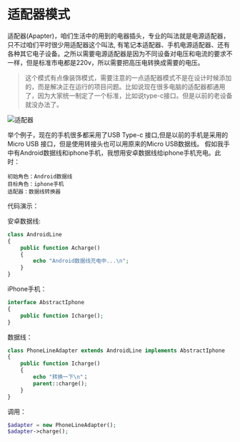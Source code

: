 # 适配器模式

适配器(Apapter)，咱们生活中的用到的电器插头，专业的叫法就是电源适配器，只不过咱们平时很少用适配器这个叫法, 有笔记本适配器、手机电源适配器、还有各种其它电子设备。之所以需要电源适配器是因为不同设备对电压和电流的要求不一样，但是标准市电都是220v，所以需要把高压电转换成需要的电压。

>这个模式有点像装饰模式，需要注意的一点适配器模式不是在设计时候添加的，而是解决正在运行的项目问题。比如说现在很多电脑的适配器都通用了，因为大家统一制定了一个标准，比如说type-c接口。但是以前的老设备就没办法了。

![适配器](https://segmentfault.com/img/remote/1460000013773250)

举个例子，现在的手机很多都采用了USB Type-c 接口,但是以前的手机是采用的 Micro USB 接口，但是使用转接头也可以用原来的Micro USB数据线。
假如我手中有Android数据线和iphone手机，我想用安卓数据线给iphone手机充电。此时：

```shell
初始角色：Android数据线
目标角色：iphone手机
适配器：数据线转换器
```

代码演示：

安卓数据线:

```php
class AndroidLine
{
    public function Acharge()
    {
        echo "Android数据线充电中...\n";
    }
}
```

iPhone手机：

```php
interface AbstractIphone
{
    public function Icharge();
}
```

数据线：

```php
class PhoneLineAdapter extends AndroidLine implements AbstractIphone
{
    public function Icharge()
    {
        echo "转换一下\n"；
        parent::charge();
    }
}
```

调用：

```php
$adapter = new PhoneLineAdapter();
$adapter->charge();
```
